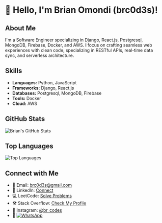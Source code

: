 # 👋 Hello, I'm Brian Omondi (brc0d3s)!

## About Me
I'm a Software Engineer specializing in Django, React.js, Postgresql, MongoDB, Firebase, Docker, and AWS. I focus on crafting seamless web experiences with clean code, specializing in RESTful APIs, real-time data sync, and serverless architecture.

## Skills
- **Languages:** Python, JavaScript
- **Frameworks:** Django, React.js
- **Databases:** Postgresql, MongoDB, Firebase
- **Tools:** Docker
- **Cloud:** AWS

## GitHub Stats
![Brian's GitHub Stats](https://github-readme-stats.vercel.app/api?username=brc0d3s&show_icons=true&theme=radical)

## Top Languages
![Top Languages](https://github-readme-stats.vercel.app/api/top-langs/?username=brc0d3s&layout=compact&theme=radical)

## Connect with Me
- 📧 Email: [brc0d3s@gmail.com](mailto:brc0d3s@gmail.com)
- 🔗 LinkedIn: [Connect](https://www.linkedin.com/in/br-codes-13a5b9257/)
- 💻 LeetCode: [Solve Problems](https://leetcode.com/brc0d3s/)
- 🛠️ Stack Overflow: [Check My Profile](https://stackoverflow.com/users/20752329/brc0d3s)
- 📸 Instagram: [@br_codes](https://www.instagram.com/br_codes/)
- 📱 [![WhatsApp](https://img.shields.io/badge/WhatsApp-Chat-green?style=flat-square&logo=whatsapp)](https://wa.me/254755913175?text=Hello%20Brian%20Omondi,%20I%20have%20gotten%20your%20contact%20from%20GitHub!)
